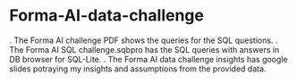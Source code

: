 # Forma-AI-data-challenge

. The Forma AI challenge PDF shows the queries for the SQL questions.
. The Forma AI SQL challenge.sqbpro has the SQL queries with answers in DB browser for SQL-Lite.
. The Forma AI data challenge insights has google slides potraying my insights and assumptions from the provided data.
